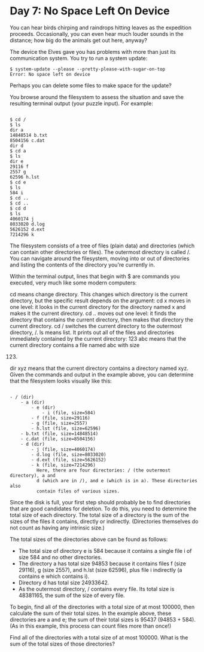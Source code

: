 # Day 7: No Space Left On Device

You can hear birds chirping and raindrops hitting leaves as the expedition
proceeds. Occasionally, you can even hear much louder sounds in the distance;
how big do the animals get out here, anyway?

The device the Elves gave you has problems with more than just its communication
system. You try to run a system update:

```
$ system-update --please --pretty-please-with-sugar-on-top
Error: No space left on device
```

Perhaps you can delete some files to make space for the update?

You browse around the filesystem to assess the situation and save the resulting
terminal output (your puzzle input). For example:

```

$ cd /
$ ls
dir a
14848514 b.txt
8504156 c.dat
dir d
$ cd a
$ ls
dir e
29116 f
2557 g
62596 h.lst
$ cd e
$ ls
584 i
$ cd ..
$ cd ..
$ cd d
$ ls
4060174 j
8033020 d.log
5626152 d.ext
7214296 k

```

The filesystem consists of a tree of files (plain data) and directories (which
can contain other directories or files). The outermost directory is called /.
You can navigate around the filesystem, moving into or out of directories and
listing the contents of the directory you're currently in.

Within the terminal output, lines that begin with $ are commands you executed,
very much like some modern computers:

cd means change directory. This changes which directory is the current
directory, but the specific result depends on the argument:
cd x moves in one level: it looks in the current directory for the directory
named x and makes it the current directory.
cd .. moves out one level: it finds the directory that contains the current
directory, then makes that directory the current directory.
cd / switches the current directory to the outermost directory, /.
ls means list. It prints out all of the files and directories immediately
contained by the current directory:
123 abc means that the current directory contains a file named abc with size

123.

dir xyz means that the current directory contains a directory named xyz.
Given the commands and output in the example above, you can determine that the
filesystem looks visually like this:

```

- / (dir)
    - a (dir)
        - e (dir)
            - i (file, size=584)
        - f (file, size=29116)
        - g (file, size=2557)
        - h.lst (file, size=62596)
    - b.txt (file, size=14848514)
    - c.dat (file, size=8504156)
    - d (dir)
        - j (file, size=4060174)
        - d.log (file, size=8033020)
        - d.ext (file, size=5626152)
        - k (file, size=7214296)
          Here, there are four directories: / (the outermost directory), a and
          d (which are in /), and e (which is in a). These directories also
          contain files of various sizes.

```

Since the disk is full, your first step should probably be to find directories
that are good candidates for deletion. To do this, you need to determine the
total size of each directory. The total size of a directory is the sum of the
sizes of the files it contains, directly or indirectly. (Directories themselves
do not count as having any intrinsic size.)

The total sizes of the directories above can be found as follows:

- The total size of directory e is 584 because it contains a single file i of
  size 584 and no other directories.
- The directory a has total size 94853 because it contains files f (size 29116),
  g (size 2557), and h.lst (size 62596), plus file i indirectly (a contains e
  which contains i).
- Directory d has total size 24933642.
- As the outermost directory, / contains every file. Its total size is 48381165,
  the sum of the size of every file.

To begin, find all of the directories with a total size of at most 100000, then
calculate the sum of their total sizes. In the example above, these directories
are a and e; the sum of their total sizes is 95437 (94853 + 584). (As in this
example, this process can count files more than once!)

Find all of the directories with a total size of at most 100000. What is the sum
of the total sizes of those directories?
